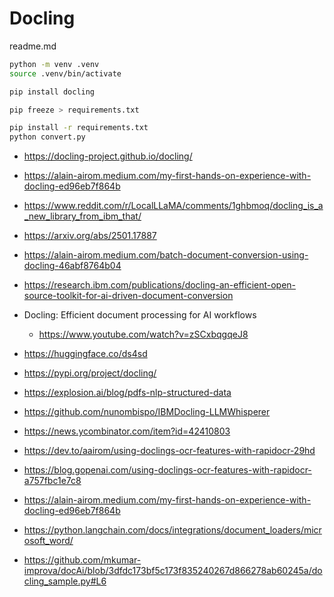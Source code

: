 # Docling

readme.md

```bash
python -m venv .venv
source .venv/bin/activate

pip install docling

pip freeze > requirements.txt
```

```bash
pip install -r requirements.txt
python convert.py
```

*   https://docling-project.github.io/docling/

*   https://alain-airom.medium.com/my-first-hands-on-experience-with-docling-ed96eb7f864b

*   https://www.reddit.com/r/LocalLLaMA/comments/1ghbmoq/docling_is_a_new_library_from_ibm_that/

*   https://arxiv.org/abs/2501.17887

*   https://alain-airom.medium.com/batch-document-conversion-using-docling-46abf8764b04

*   https://research.ibm.com/publications/docling-an-efficient-open-source-toolkit-for-ai-driven-document-conversion

*   Docling: Efficient document processing for AI workflows

    *   https://www.youtube.com/watch?v=zSCxbqgqeJ8

*   https://huggingface.co/ds4sd

*   https://pypi.org/project/docling/

*   https://explosion.ai/blog/pdfs-nlp-structured-data

*   https://github.com/nunombispo/IBMDocling-LLMWhisperer

*   https://news.ycombinator.com/item?id=42410803

*   https://dev.to/aairom/using-doclings-ocr-features-with-rapidocr-29hd

*   https://blog.gopenai.com/using-doclings-ocr-features-with-rapidocr-a757fbc1e7c8

*   https://alain-airom.medium.com/my-first-hands-on-experience-with-docling-ed96eb7f864b

*   https://python.langchain.com/docs/integrations/document_loaders/microsoft_word/

*   https://github.com/mkumar-improva/docAi/blob/3dfdc173bf5c173f835240267d866278ab60245a/docling_sample.py#L6
    
